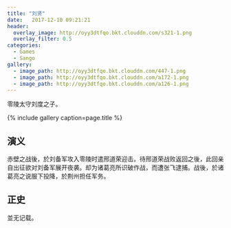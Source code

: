 ```yaml
---
title: "刘贤"
date:   2017-12-10 09:21:21
header:
  overlay_image: http://oyy3dtfqo.bkt.clouddn.com/s321-1.png
  overlay_filter: 0.5
categories:
  - Games
  - Sango
gallery:
  - image_path: http://oyy3dtfqo.bkt.clouddn.com/447-1.png
  - image_path: http://oyy3dtfqo.bkt.clouddn.com/a172-1.png
  - image_path: http://oyy3dtfqo.bkt.clouddn.com/a126-1.png
---
```


零陵太守刘度之子。

{% include gallery caption=page.title %}

## 演义

赤壁之战後，於刘备军攻入零陵时遣邢道荣迎击。待邢道荣战败返回之後，此回亲自出征欲对刘备军展开夜袭。却为诸葛亮所识破作战，而遭张飞逮捕。战後，於诸葛亮之说服下投降，於荆州担任军务。

## 正史

並无记载。